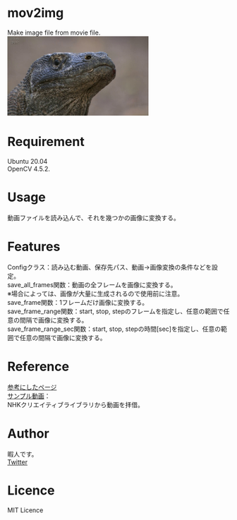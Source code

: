 # mov2img
Make image file from movie file.  
<img src="./output/sample_375_12.51.jpg" width="320px">

# Requirement
Ubuntu 20.04  
OpenCV 4.5.2.


# Usage
動画ファイルを読み込んで、それを幾つかの画像に変換する。

# Features
Configクラス：読み込む動画、保存先パス、動画→画像変換の条件などを設定。  
save_all_frames関数：動画の全フレームを画像に変換する。  
※場合によっては、画像が大量に生成されるので使用前に注意。  
save_frame関数：1フレームだけ画像に変換する。  
save_frame_range関数：start, stop, stepのフレームを指定し、任意の範囲で任意の間隔で画像に変換する。  
save_frame_range_sec関数：start, stop, stepの時間[sec]を指定し、任意の範囲で任意の間隔で画像に変換する。  

# Reference
[参考にしたページ](https://note.nkmk.me/python-opencv-video-to-still-image/)  
[サンプル動画](http://www.ss-dc.com/tokusyu/tokusyu56.html)：  
NHKクリエイティブライブラリから動画を拝借。

# Author
暇人です。  
[Twitter](https://twitter.com/bunapeeeeeeee)

# Licence
MIT Licence
